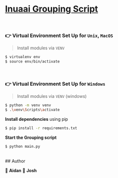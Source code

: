 # [Inuaai Grouping Script](https://inuaai.com)

<br />

### 👉 Virtual Environment Set Up for `Unix`, `MacOS` 

> Install modules via `VENV`  

```bash
$ virtualenv env
$ source env/bin/activate
```

<br />

### 👉 Virtual Environment Set Up for `Windows` 

> Install modules via `VENV` (windows) 

```bash
$ python -m venv venv
$ .\venv\Scripts\activate
```

**Install dependencies** using pip

```bash
$ pip install -r requirements.txt
```

**Start the Grouping script**

```bash
$ python main.py
```

<br />
## Author

👤 **Aidan**
👤 **Josh**

